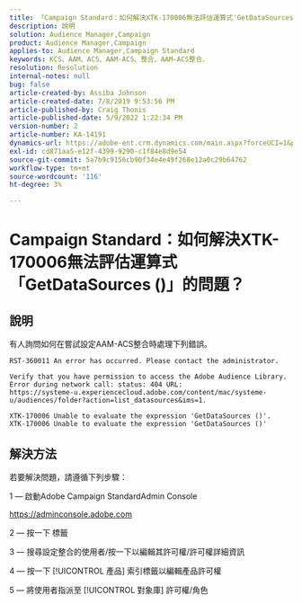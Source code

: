 ```yaml
---
title: 「Campaign Standard：如何解決XTK-170006無法評估運算式'GetDataSources ()'的問題？」
description: 說明
solution: Audience Manager,Campaign
product: Audience Manager,Campaign
applies-to: Audience Manager,Campaign Standard
keywords: KCS、AAM、ACS、AAM-ACS、整合、AAM-ACS整合、
resolution: Resolution
internal-notes: null
bug: false
article-created-by: Assiba Johnson
article-created-date: 7/8/2019 9:53:56 PM
article-published-by: Craig Thonis
article-published-date: 5/9/2022 1:22:34 PM
version-number: 2
article-number: KA-14191
dynamics-url: https://adobe-ent.crm.dynamics.com/main.aspx?forceUCI=1&pagetype=entityrecord&etn=knowledgearticle&id=322eb0db-caa1-e911-a96a-000d3a34e213
exl-id: cd871aa5-e12f-4399-9290-c1f84e8d9e54
source-git-commit: 5a7b9c9156cb90f34e4e49f268e12a0c29b64762
workflow-type: tm+mt
source-wordcount: '116'
ht-degree: 3%

---
```


# Campaign Standard：如何解決XTK-170006無法評估運算式「GetDataSources ()」的問題？

## 說明


有人詢問如何在嘗試設定AAM-ACS整合時處理下列錯誤。


```
RST-360011 An error has occurred. Please contact the administrator.

Verify that you have permission to access the Adobe Audience Library. 
Error during network call: status: 404 URL: 
https://systeme-u.experiencecloud.adobe.com/content/mac/systeme-u/audiences/folder?action=list_datasources&ims=1.

XTK-170006 Unable to evaluate the expression 'GetDataSources ()'.
XTK-170006 Unable to evaluate the expression 'GetDataSources ()'
```

## 解決方法


若要解決問題，請遵循下列步驟：



1 — 啟動Adobe Campaign StandardAdmin Console

https://adminconsole.adobe.com

2 — 按一下  標籤

3 — 搜尋設定整合的使用者/按一下以編輯其許可權/許可權詳細資訊

4 — 按一下 [!UICONTROL 產品] 索引標籤以編輯產品許可權

5 — 將使用者指派至 [!UICONTROL 對象庫] 許可權/角色
